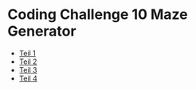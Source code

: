 # Coding Challenge 10 Maze Generator

- [Teil 1](https://www.youtube.com/watch?v=HyK_Q5rrcr4)
- [Teil 2](https://www.youtube.com/watch?v=D8UgRyRnvXU)
- [Teil 3](https://www.youtube.com/watch?v=8Ju_uxJ9v44ss)
- [Teil 4](https://www.youtube.com/watch?v=_p5IH0L63wo)
